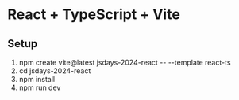 # React + TypeScript + Vite

## Setup

1. npm create vite@latest jsdays-2024-react -- --template react-ts
2. cd jsdays-2024-react
3. npm install
4. npm run dev